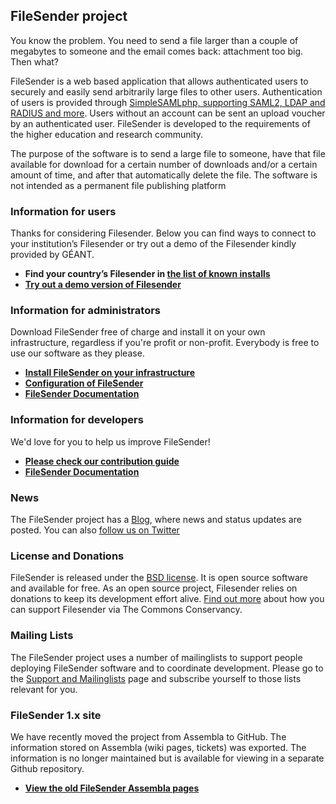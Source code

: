 
## FileSender project

You know the problem. You need to send a file larger than a couple of megabytes to someone and the email comes back: attachment too big. Then what?

FileSender is a web based application that allows authenticated users to securely and easily send arbitrarily large files to other users. Authentication of users is provided through [SimpleSAMLphp, supporting SAML2, LDAP and RADIUS and more](http://simplesamlphp.org). Users without an account can be sent an upload voucher by an authenticated user. FileSender is developed to the requirements of the higher education and research community.

The purpose of the software is to send a large file to someone, have that file available for download for a certain number of downloads and/or a certain amount of time, and after that automatically delete the file. The software is not intended as a permanent file publishing platform


### Information for users

Thanks for considering Filesender. Below you can find ways to connect to your institution’s Filesender or try out a demo of the Filesender kindly provided by GÉANT.  

* **Find your country’s Filesender in [the list of known installs](https://docs.filesender.org/known-installs)**
* **[Try out a demo version of Filesender](https://filesender.geant.org/)**

### Information for administrators

Download FileSender free of charge and install it on your own infrastructure, regardless if you're profit or non-profit.  Everybody is free to use our software as they please.

* **[Install FileSender on your infrastructure](//docs.filesender.org/v2.0/install/)**
* **[Configuration of FileSender](//docs.filesender.org/v2.0/admin/configuration/)**
* **[FileSender Documentation](//docs.filesender.org/v2.0/)**

### Information for developers

We'd love for you to help us improve FileSender!

* **[Please check our contribution guide](https://github.com/filesender/filesender/blob/master/CONTRIBUTE.md)**
* **[FileSender Documentation](//docs.filesender.org/v2.0/)**

### News

The FileSender project has a [Blog](https://blog.filesender.org/), where news and status updates are posted.  You can also [follow us on Twitter](https://twitter.com/filesender)

### License and Donations

FileSender is released under the [BSD license](http://opensource.org/licenses/BSD-3-Clause). It is open source software and available for free.  As an open source project, Filesender relies on donations to keep its development effort alive.  [Find out more](https://commonsconservancy.org/programmes/) about how you can support Filesender via The Commons Conservancy. 

### Mailing Lists

The FileSender project uses a number of mailinglists to support people deploying FileSender software and to coordinate development. Please go to the [Support and Mailinglists](http://docs.filesender.org/mailinglist) page and subscribe yourself to those lists relevant for you.

### FileSender 1.x site

We have recently moved the project from Assembla to GitHub.  The information stored on Assembla (wiki pages, tickets) was exported. The information is no longer maintained but is available for viewing in a separate Github repository.

* **[View the old FileSender Assembla pages](https://github.com/filesender/assembla-export)**

